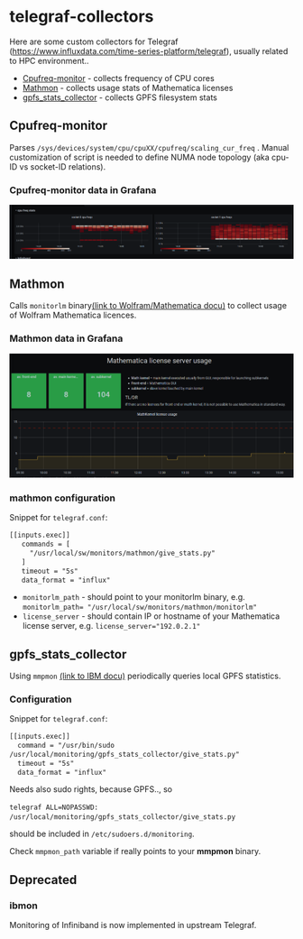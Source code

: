 # telegraf-collectors

Here are some custom collectors for Telegraf (https://www.influxdata.com/time-series-platform/telegraf), usually related to HPC environment..

* [Cpufreq-monitor](https://github.com/jose-d/telegraf-collectors/blob/master/README.md#cpufreq-monitor) - collects frequency of CPU cores
* [Mathmon](https://github.com/jose-d/telegraf-collectors/blob/master/README.md#mathmon) - collects usage stats of Mathematica licenses
* [gpfs_stats_collector](https://github.com/jose-d/telegraf-collectors/blob/master/README.md#gpfs_stats_collector) - collects GPFS filesystem stats

## Cpufreq-monitor

Parses `/sys/devices/system/cpu/cpuXX/cpufreq/scaling_cur_freq` . Manual customization of script is needed to define NUMA node topology (aka cpu-ID vs socket-ID relations).


### Cpufreq-monitor data in Grafana

![Grafana visualization of cpufreq-monitor data](
https://github.com/jose-d/telegraf-collectors/raw/master/.docu/Screenshot_2020-07-15%20node%20details%20-%20Grafana.png)

## Mathmon

Calls ```monitorlm``` binary[(link to Wolfram/Mathematica docu)](https://reference.wolfram.com/language/tutorial/MonitoringMathLM.html) to collect usage of Wolfram Mathematica licences.

### Mathmon data in Grafana

![Grafana visualisation of Mathmon data](
https://github.com/jose-d/telegraf-collectors/raw/master/.docu/Screenshot_2020-07-15%20Mathematica%20license%20usage%20-%20Grafana.png)

### mathmon configuration

Snippet for ```telegraf.conf```:

```
[[inputs.exec]]
   commands = [
     "/usr/local/sw/monitors/mathmon/give_stats.py"
   ]
   timeout = "5s"
   data_format = "influx"
```

* ```monitorlm_path``` - should point to your monitorlm binary, e.g. ```monitorlm_path= "/usr/local/sw/monitors/mathmon/monitorlm"```
* ```license_server``` - should contain IP or hostname of your Mathematica license server, e.g. ```license_server="192.0.2.1"```



## gpfs_stats_collector

Using ```mmpmon``` [(link to IBM docu)](https://www.ibm.com/support/knowledgecenter/en/STXKQY_5.0.1/com.ibm.spectrum.scale.v5r01.doc/bl1adv_mmpmonch.htm) periodically queries local GPFS statistics.

### Configuration

Snippet for ```telegraf.conf```:

```
[[inputs.exec]]
  command = "/usr/bin/sudo /usr/local/monitoring/gpfs_stats_collector/give_stats.py"
  timeout = "5s"
  data_format = "influx"
```

Needs also sudo rights, because GPFS.., so 

```telegraf ALL=NOPASSWD: /usr/local/monitoring/gpfs_stats_collector/give_stats.py```

should be included in ```/etc/sudoers.d/monitoring```.

Check ```mmpmon_path``` variable if really points to your **mmpmon** binary.

## Deprecated

### ibmon

Monitoring of Infiniband is now implemented in upstream Telegraf.
